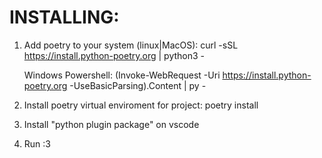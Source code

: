 # INSTALLING:
1) Add poetry to your system (linux|MacOS):
    curl -sSL https://install.python-poetry.org | python3 -

    Windows Powershell:
    (Invoke-WebRequest -Uri https://install.python-poetry.org -UseBasicParsing).Content | py -

2) Install poetry virtual enviroment for project:
    poetry install

3) Install "python plugin package" on vscode

4) Run :3